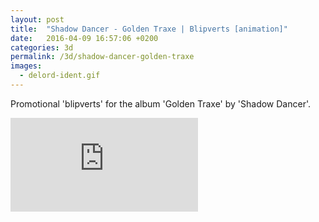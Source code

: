 ```yaml
---
layout: post
title:  "Shadow Dancer - Golden Traxe | Blipverts [animation]"
date:   2016-04-09 16:57:06 +0200
categories: 3d
permalink: /3d/shadow-dancer-golden-traxe
images:
  - delord-ident.gif
---
```

Promotional 'blipverts' for the album 'Golden Traxe' by 'Shadow Dancer'.
<br />

<!-- <iframe src="https://player.vimeo.com/video/32801374?badge=0&byline=0&portrait=0&title=0&player_id=0&color=fa3635" width="720" height="295" frameborder="0" webkitallowfullscreen mozallowfullscreen allowfullscreen></iframe> -->

<div class="auto-resizable-iframe">
  <div>
    <iframe frameborder="0" allowfullscreen="" webkitallowfullscreen mozallowfullscreen allowfullscreen src="https://player.vimeo.com/video/32801374?badge=0&byline=0&portrait=0&title=0&player_id=0&color=fa3635"></iframe>
  </div>
</div>
